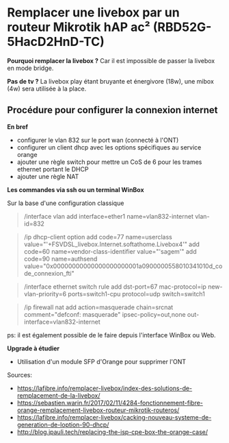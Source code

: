 # Remplacer une livebox par un routeur Mikrotik hAP ac² (RBD52G-5HacD2HnD-TC)


__Pourquoi remplacer la livebox ?__
Car il est impossible de passer la livebox en mode bridge. 

__Pas de tv ?__
La livebox play étant bruyante et énergivore (18w), une mibox (4w) sera utilisée à la place.

## Procédure pour configurer la connexion internet

__En bref__
- configurer le vlan 832 sur le port wan (connecté à l'ONT)
- configurer un client dhcp avec les options spécifiques au service orange
- ajouter une règle switch pour mettre un CoS de 6 pour les trames ethernet portant le DHCP
- ajouter une règle NAT

__Les commandes via ssh ou un terminal WinBox__

Sur la base d'une configuration classique

>/interface vlan
>add interface=ether1 name=vlan832-internet vlan-id=832

>/ip dhcp-client option
>add code=77 name=userclass value="'+FSVDSL_livebox.Internet.softathome.Livebox4'"
>add code=60 name=vendor-class-identifier value="'sagem'"
>add code=90 name=authsend value="0x00000000000000000000001a0900000558010341010d_code_connexion_fti" 

>/interface ethernet switch rule
>add dst-port=67 mac-protocol=ip new-vlan-priority=6 ports=switch1-cpu protocol=udp switch=switch1

>/ip firewall nat
>add action=masquerade chain=srcnat comment="defconf: masquerade" ipsec-policy=out,none out-interface=vlan832-internet

ps: il est également possible de le faire depuis l'interface WinBox ou Web.

__Upgrade à étudier__

- Utilisation d'un module SFP d'Orange pour supprimer l'ONT

Sources:
- https://lafibre.info/remplacer-livebox/index-des-solutions-de-remplacement-de-la-livebox/
- https://sebastien.warin.fr/2017/02/11/4284-fonctionnement-fibre-orange-remplacement-livebox-routeur-mikrotik-routeros/
- https://lafibre.info/remplacer-livebox/cacking-nouveau-systeme-de-generation-de-loption-90-dhcp/
- http://blog.jpauli.tech/replacing-the-isp-cpe-box-the-orange-case/
